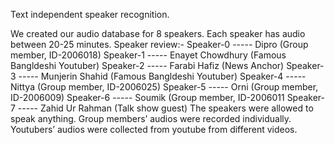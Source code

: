 Text independent speaker recognition.

We created our audio database for 8 speakers. 
Each speaker has audio between 20-25 minutes.
Speaker review:-
Speaker-0 ----- Dipro (Group member, ID-2006018)
Speaker-1 ----- Enayet Chowdhury (Famous Bangldeshi Youtuber)
Speaker-2 ----- Farabi Hafiz (News Anchor)
Speaker-3 ----- Munjerin Shahid (Famous Bangldeshi Youtuber) 
Speaker-4 ----- Nittya (Group member, ID-2006025)
Speaker-5 ----- Orni (Group member, ID-2006009)
Speaker-6 ----- Soumik (Group member, ID-2006011
Speaker-7 ----- Zahid Ur Rahman (Talk show guest)
The speakers were allowed to  speak anything. 
Group members’ audios were recorded individually.
Youtubers’ audios were collected from youtube from different videos.

			

